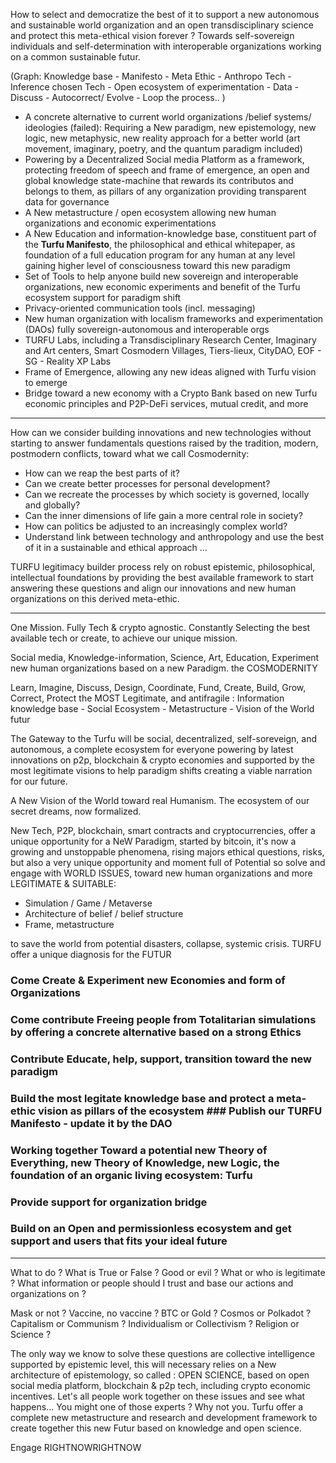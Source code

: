   
How to select and democratize the best of it to support a new autonomous and sustainable world organization and an open transdisciplinary science and protect this meta-ethical vision forever ? Towards self-sovereign individuals and self-determination with interoperable organizations working on a common sustainable futur.


(Graph: Knowledge base - Manifesto - Meta Ethic - Anthropo Tech - Inference chosen Tech - Open ecosystem of experimentation - Data - Discuss - Autocorrect/ Evolve - Loop the process.. )

- A concrete alternative to current world organizations /belief systems/ ideologies (failed): Requiring a New paradigm, new epistemology, new logic, new metaphysic, new reality approach for a better world (art movement, imaginary, poetry, and the quantum paradigm included)
- Powering by a Decentralized Social media Platform as a framework, protecting freedom of speech and frame of emergence, an open and global knowledge state-machine that rewards its contributos and belongs to them, as pillars of any organization providing transparent data for governance
- A New metastructure / open ecosystem allowing new human organizations and economic experimentations
- A New Education and information-knowledge base, constituent part of the **Turfu Manifesto**, the philosophical and ethical whitepaper, as foundation of a full education program for any human at any level gaining higher level of consciousness toward this new paradigm
- Set of Tools to help anyone build new sovereign and interoperable organizations, new economic experiments and benefit of the Turfu ecosystem support for paradigm shift
- Privacy-oriented communication tools (incl. messaging)
- New human organization with localism frameworks and experimentation (DAOs) fully sovereign-autonomous and interoperable orgs
- TURFU Labs, including a Transdisciplinary Research Center, Imaginary and Art centers, Smart Cosmodern Villages, Tiers-lieux, CityDAO, EOF - SG - Reality XP Labs
- Frame of Emergence, allowing any new ideas aligned with Turfu vision to emerge
- Bridge toward a new economy with a Crypto Bank based on new Turfu economic principles and P2P-DeFi services, mutual credit, and more
---

How can we consider building innovations and new technologies without starting to answer fundamentals questions raised by the tradition, modern, postmodern conflicts, toward what we call Cosmodernity:
-   How can we reap the best parts of it?
-   Can we create better processes for personal development?
-   Can we recreate the processes by which society is governed, locally and globally?
-   Can the inner dimensions of life gain a more central role in society?
-   How can politics be adjusted to an increasingly complex world?
-   Understand link between technology and anthropology and use the best of it in a sustainable and ethical approach ...

TURFU legitimacy builder process rely on robust epistemic, philosophical, intellectual foundations by providing the best available framework to start answering these questions and align our innovations and new human organizations on this derived meta-ethic.

---

One Mission. Fully Tech & crypto agnostic. Constantly Selecting the best available tech or create, to achieve our unique mission.

Social media, Knowledge-information, Science, Art, Education, Experiment new human organizations based on a new Paradigm. the COSMODERNITY

Learn, Imagine, Discuss, Design, Coordinate, Fund, Create, Build, Grow, Correct, Protect
the MOST Legitimate, and antifragile :
Information knowledge base - Social Ecosystem - Metastructure - Vision of the World futur

The Gateway to the Turfu will be social, decentralized, self-soreveign, and autonomous,
a complete ecosystem for everyone
powering by latest innovations on p2p, blockchain & crypto economies and supported by the most legitimate visions to help paradigm shifts creating a viable narration for our future.

A New Vision of the World toward real Humanism.
The ecosystem of our secret dreams, now formalized.

New Tech, P2P, blockchain, smart contracts and cryptocurrencies, offer a unique opportunity for a NeW Paradigm, 
started by bitcoin, it's now a growing and unstoppable phenomena, rising majors ethical questions, risks, but also a very unique opportunity and moment full of Potential so solve and engage with WORLD ISSUES, toward new human organizations and more LEGITIMATE & SUITABLE:
- Simulation / Game / Metaverse
- Architecture of belief / belief structure
- Frame, metastructure

to save the world from potential disasters, collapse, systemic crisis.
TURFU offer a unique diagnosis for the FUTUR

### Come Create & Experiment new Economies and form of Organizations
### Come contribute Freeing people from Totalitarian simulations by offering a concrete alternative based on a strong Ethics
### Contribute Educate, help, support, transition toward the new paradigm
### Build the most legitate knowledge base and protect a meta-ethic vision as pillars of the ecosystem ### Publish our TURFU Manifesto - update it by the DAO
### Working together Toward a potential new Theory of Everything, new Theory of Knowledge, new Logic, the foundation of an organic living ecosystem: Turfu
### Provide support for organization bridge
### Build on an Open and permissionless ecosystem and get support and users that fits your ideal future


---

What to do ? What is True or False ? Good or evil ?
What or who is legitimate ? What information or people should I trust and base our actions and organizations on ?

Mask or not ? Vaccine, no vaccine ? BTC or Gold ? Cosmos or Polkadot ? Capitalism or Communism ? Individualism or Collectivism ? Religion or Science ?

The only way we know to solve these questions are collective intelligence supported by epistemic level, this will necessary relies on a New architecture of epistemology, so called : OPEN SCIENCE, based on open social media platform, blockchain & p2p tech, including crypto economic incentives.
Let's all people work together on these issues and see what happens... You might one of those experts ? Why not you. Turfu offer a complete new metastructure and research and development framework to create together this new Futur based on knowledge and open science.

Engage RIGHTNOWRIGHTNOW
